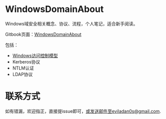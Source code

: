 # WindowsDomainAbout
Windows域安全相关概念、协议、流程，个人笔记，适合新手阅读。

Gitbook页面：[WindowsDomainAbout](https://eviladan0s.gitbook.io/windowsdomainabout/)

包括：
- [Windows访问控制模型](https://github.com/evilAdan0s/WindowsDomainAbout/blob/main/Windows%E8%AE%BF%E9%97%AE%E6%8E%A7%E5%88%B6/Windows%E8%AE%BF%E9%97%AE%E6%8E%A7%E5%88%B6.md)
- Kerberos协议
- NTLM认证
- LDAP协议

# 联系方式
如有错漏，欢迎指正，直接提issue即可，或发送邮件至eviladan0s@gmail.com.
